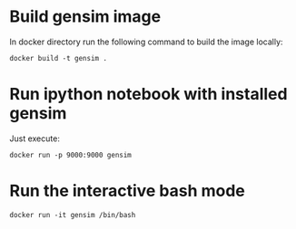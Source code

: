 # Build gensim image

In docker directory run the following command to build the image locally:

```
docker build -t gensim .
```

# Run ipython notebook with installed gensim

Just execute:

```
docker run -p 9000:9000 gensim
```

# Run the interactive bash mode

```
docker run -it gensim /bin/bash
```
